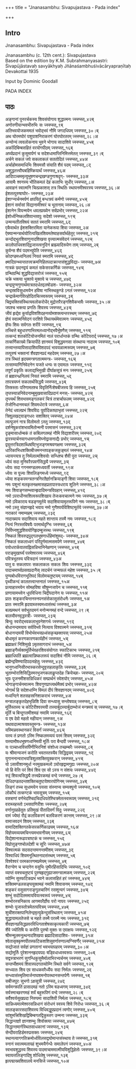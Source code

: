 +++
title = "Jnanasambhu: Sivapujastava - Pada index"

+++
## Intro
  
  
  
  
Jnanasambhu: Sivapujastava - Pada index  
  
  
  
  
  
Jnanasambhu (c. 12th cent.): Sivapujastava  
Based on the edition by K.M. Subrahmanyasastri:  
Śivapūjāstavaḥ savyākhyaḥ Jñānaśambhuśivācāryapraṇītaḥ  
Devakottai 1935  
  
  
Input by Dominic Goodall  
  
  
PADA INDEX  
  
  
  
  
  
  


## पाठः
  
  
  
  
  
  
  
अङ्गानां पुनरर्चकस्य शिवसंयोगाय शुद्धात्मनः  ज्स्स्प्स्त्_४२ब्  
अणोरणीयान्भवभीरुभिः सः  ज्स्स्प्स्त्_९ब्  
अतिभवयोजकममलं भवोद्भवं नौमि जगदधिपम्  ज्स्स्प्स्त्_३०।ब्  
अथ घोरमघोरं पशुपाशनिराकरणं घोरघोरतरम्  ज्स्स्प्स्त्_२८।अ  
अन्योन्यं त्ववलोकनाय भुवने भोगाय सादाशिवे  ज्स्स्प्स्त्_४५ब्  
अर्कादिबिम्बसहितं वरयोगपीठम्  ज्स्स्प्स्त्_१६ब्  
अर्घ्यप्रदानं कुसुमार्पणं च सदेशधामाप्तिनिमित्तमेतत्  ज्स्स्प्स्त्_३९।ब्  
अर्चने सकलं जपे सकलाकलं सततोदितं  ज्स्स्प्स्त्_४४अ  
अर्चाहोमसमाधिभिः शिवमसौ संयाति शैवं पदम्  ज्स्स्प्स्त्_८द्  
अशुद्धतत्त्वौघबहिष्क्रियार्थं  ज्स्स्प्स्त्_४६अ  
आदिपञ्चममृत्युभूषणचन्द्रखण्डगुणाश्रदृग्-  ज्स्स्प्स्त्_३३अ  
आयामैः श्वनस्य भौतिकमलं देहं कलाभिः सुधीर्  ज्स्स्प्स्त्_८अ  
आवाहनं स्वात्मनि चित्प्रकाशस् तत्र स्थितिः स्थापनमीश्वरस्य  ज्स्स्प्स्त्_३६।अ  
ईशतत्पुरुषाघोर-  ज्स्स्प्स्त्_२३अ  
ईशाग्न्यर्चनमर्पणं क्षपयितुं बन्धत्रयं कर्मणो  ज्स्स्प्स्त्_४५च्  
ईशानं सर्वासां विद्यानामीश्वरं च भूतानाम्  ज्स्स्प्स्त्_२६।अ  
ईशानेन वियन्मयेन धवलप्रख्येन सर्वप्रभोर्  ज्स्स्प्स्त्_२२अ  
ईशोर्ध्वनिष्कलशिवान्तवपुः सदेशो  ज्स्स्प्स्त्_१९च्  
उन्मन्यतीतविषयं सततं स्मरामि  ज्स्स्प्स्त्_६द्  
एकैवार्थत ईशशक्तिरमिता यानेकरूपा शिवा  ज्स्स्प्स्त्_२अ  
ऐक्यान्मन्त्रार्थयोरित्यखिलशिवमतेष्वाहसर्वार्थहेतुर्  ज्स्स्प्स्त्_२१च्  
कन्दोद्भूतशिवाणुनादशिखया वृत्त्यात्मसंवेदनं  ज्स्स्प्स्त्_१२च्  
कालोपाधिवशाद्द्विजास्त्वनुदिनं ब्राह्म्यादिरूपेण ताम्  ज्स्स्प्स्त्_२ब्  
कुर्वन्स शैवं पदमभ्युपेति  ज्स्स्प्स्त्_४६द्  
कोदण्डमध्यनिलयं नियतं स्मरामि  ज्स्स्प्स्त्_४द्  
क्ष्मादिग्रन्थ्यन्ततत्त्वक्रमनिहितपदाक्रान्तसंशुद्धविद्या-  ज्स्स्प्स्त्_७अ  
गात्रकं छदनद्वयं कमलं सकेसरकर्णिकं  ज्स्स्प्स्त्_१४च्  
ग्रन्थिग्रन्थिं शुद्धविद्यासरोजं  ज्स्स्प्स्त्_१५च्  
चक्रे भक्त्या भुक्तये मुक्तये च  ज्स्स्प्स्त्_४७द्  
चन्द्रयुग्मगुणार्थमात्रतदर्धतद्दलषोडश-  ज्स्स्प्स्त्_३२अ  
चन्द्रस्राविसुधामयेन हविषा नाभिस्थकुण्डे ऽनलं  ज्स्स्प्स्त्_१२अ  
चन्द्रार्कमार्गविरहोदितचित्स्वरूपम्  ज्स्स्प्स्त्_३ब्  
चिद्व्यक्तिसंस्थित्यवलोकरोधैर् मुद्रोत्तरैरङ्गशिवैकभावैः  ज्स्स्प्स्त्_३५।अ  
जपश्च भक्त्या प्रणतिः शिवस्य  ज्स्स्प्स्त्_४३च्  
जीवं हृद्येव कुर्याद्रविशशिदहनव्योमशक्त्यन्तरस्थम्  ज्स्स्प्स्त्_७द्  
ज्ञेयं स्वात्मनिवेदनं परशिवे स्थित्यर्थमेवात्मनः  ज्स्स्प्स्त्_४५द्  
ज्ञेयः शिवः सर्वगतः शरीरे  ज्स्स्प्स्त्_९च्  
तच्चित्ते बहुधारणाभिरमलध्यानोद्भवैर्भूषणैस्  ज्स्स्प्स्त्_११च्  
तत्कन्दं शतकोटियोजनमितं नालं परार्धान्तकं ग्रन्थिः कोटिपरार्द्  ज्स्स्प्स्त्_१७।अ  
तत्कर्णिकाख्ये क्रियापीठे ज्ञानमयं विशुद्धमनसा संस्थाप्य नादात्म  ज्स्स्प्स्त्_१०ब्  
तत्त्वान्तव्यापिसादाशिवविशदपदं भावयन्नात्मरूपम्  ज्स्स्प्स्त्_७ब्  
तत्पुरुषं भक्तानां शैवज्ञानप्रदं महदेवम्  ज्स्स्प्स्त्_२७।अ  
तत्र स्थितं हृदयमन्त्रगतात्ममन्त्र-  ज्स्स्प्स्त्_१६च्  
तत्साम्याणिनिवेदनेन यजते धन्यः स एवामलः  ज्स्स्प्स्त्_११द्  
तपूर्णं प्रकृतिः कलाद्यभिमुखी दीर्घाक्षसूत्रं मनः  ज्स्स्प्स्त्_२५च्  
तं ब्रह्मरन्ध्रनिलयं नियतं स्मरामि  ज्स्स्प्स्त्_५द्  
तापत्रयघ्नं सकलार्थसिद्ध्यै  ज्स्स्प्स्त्_४३ब्  
तिस्रस्ताः परिणामतश्च विवृतिर्निःशेषबीजस्य हि  ज्स्स्प्स्त्_२५ब्  
तृप्तस्यान्ननिवेदनाम्बुमुखवासादिप्रदानं मनस्-  ज्स्स्प्स्त्_४२च्  
तृप्त्यर्थं शिवभावमङ्गलकरं चित्रं तत्रार्चाफलम्  ज्स्स्प्स्त्_४२द्  
तेजोनिधानमचलं शिवमर्धरात्रे  ज्स्स्प्स्त्_६अ  
तेनेदं धवलप्रभं शिवविदः पूर्वादिकाष्ठाभृतां  ज्स्स्प्स्त्_२२च्  
त्रिशूलखट्वाङ्गधरः सशक्तिर्  ज्स्स्प्स्त्_२४अ  
त्वत्पूजनं नात्र विलोमतो ऽस्तु  ज्स्स्प्स्त्_१३द्  
दर्शनेषुकरांशभावमितोन्मनी परमासनं  ज्स्स्प्स्त्_३२च्  
दृङ्मासार्धाम्बकं तं कबिलगतमहं नौमि विद्याशरीरम्  ज्स्स्प्स्त्_२०द्  
द्वारस्यार्चनयागधामगतविघ्नोद्वासनाद्यैः प्रभोर्  ज्स्स्प्स्त्_१च्  
द्व्युत्तरत्रिदशाब्धिषष्टिभुजङ्गमश्रवणक्षमा  ज्स्स्प्स्त्_३२ब्  
धारिकाभिधशक्तिबीजमनन्तपङ्कजकुड्मलं  ज्स्स्प्स्त्_१४अ  
ध्यायन्त्यत्र तु निर्मलात्मशिवयोः सन्धिश्च शैवी पुरा  ज्स्स्प्स्त्_२च्  
ध्येयं सदा मुनिवरैरपवर्गसिद्ध्यै  ज्स्स्प्स्त्_३च्  
ध्येयः सदा गगनमण्डलमध्यवर्ती  ज्स्स्प्स्त्_१९अ  
ध्येयः स पूज्यः शिवलिङ्गमध्ये  ज्स्स्प्स्त्_९द्  
ध्येया शङ्करमन्त्रतन्त्रनिरतैर्ज्ञानक्रियाङ्गी शिवा  ज्स्स्प्स्त्_१८ब्  
नमः पशूनां मलकृतनक्षमासहप्रतापास्त्रधराय शूलिने  ज्स्स्प्स्त्_३८।अ  
नमः शिवाङ्गसम्भवान्हृदादिमन्त्रविग्रहान्  ज्स्स्प्स्त्_४१द्  
नमो ऽपराधीनवशित्वरूपशिखाय तेजःकवचात्मने नमः  ज्स्स्प्स्त्_३७।ब्  
नमो ऽविकाराय षडङ्गमूर्तये सदाशिवायामृतरूपिणे नमः  ज्स्स्प्स्त्_३८।ब्  
नमो ऽस्तु संज्ञानहृदे भवाय नमो गुणैश्वर्यविशिष्टमूर्तये  ज्स्स्प्स्त्_३७।अ  
नराकारं नमाम्यहम्  ज्स्स्प्स्त्_२३द्  
नादाख्याय सदाशिवाय महते शान्ताय तस्मै नमः  ज्स्स्प्स्त्_१८द्  
नित्यं निरस्तविषयैः परमार्थदृग्भिः  ज्स्स्प्स्त्_६ब्  
निर्विघ्नशुद्धशिवयोगिहृदम्बुजस्थः  ज्स्स्प्स्त्_१९ब्  
निष्कलं शिवरुद्रपुद्गलभूषणार्धहिमांशुमद्-  ज्स्स्प्स्त्_३४अ  
निष्कलं सकलाध्वगं परिपूर्णमात्मसमर्पणे  ज्स्स्प्स्त्_४४ब्  
पयोधरार्कवातवह्निसन्निभानिनेक्षणान्  ज्स्स्प्स्त्_४१ब्  
पराङ्मुखार्घ्यं परमेश्वरस्य  ज्स्स्प्स्त्_४६ब्  
पवित्रभूतस्य पवित्रदानं  ज्स्स्प्स्त्_४३अ  
पातु वः सकलापरः सकलाकलः सकलः शिवः  ज्स्स्प्स्त्_३३द्  
पादाचमार्घ्यप्रसवप्रदानैस् त्वदर्चनं जन्मफलं महेश  ज्स्स्प्स्त्_३५।ब्  
पुण्यबोधविरागभूतिपदं विलोमचतुष्टयम्  ज्स्स्प्स्त्_१४ब्  
पृथ्वीकन्दं कालतत्त्वान्तनालं  ज्स्स्प्स्त्_१५अ  
प्रत्याहारमयेन सोमहविषा सौषुम्नजापेन च  ज्स्स्प्स्त्_११ब्  
प्राणायामभवेन धूपविधिना चिद्दीपदानेन यः  ज्स्स्प्स्त्_११अ  
प्रातः शङ्करचिन्तनस्नपनसंसेकासुसंरोधनैः  ज्स्स्प्स्त्_१अ  
प्रातः स्मरामि हृदयाब्जस्वमध्यसंस्थं  ज्स्स्प्स्त्_३अ  
बलप्रमथनं सर्वभूतदमनं मनोन्मनमहं वन्दे  ज्स्स्प्स्त्_२९।ब्  
बालयौवनवृद्धस्त्री-  ज्स्स्प्स्त्_२३च्  
बिन्दुः स्वरोद्भवकलाभुवनेशगर्भः  ज्स्स्प्स्त्_१९द्  
बोधानन्दमयाय सर्वविभवे नित्याय विश्वात्मने  ज्स्स्प्स्त्_३१च्  
बोधानन्दमयी विभोर्भवभयप्रध्वंसकृच्छक्तयस्  ज्स्स्प्स्त्_२५अ  
बोधामृतं करणकारणकार्यहीनं  ज्स्स्प्स्त्_५च्  
ब्रह्माक्षरं निशिमुखे ऽमृतसागराभं  ज्स्स्प्स्त्_५अ  
ब्रह्माङ्गैर्व्यक्तमूर्तिर्भवहरशिवसंयोगतः स्फाटिकाभः  ज्स्स्प्स्त्_२१ब्  
ब्रह्माधिपतिं ब्रह्मत्वान्निष्कलरूपं सदाशिवं नौमि  ज्स्स्प्स्त्_२६।ब्  
ब्रह्मेन्द्रविष्ण्वादिपदत्वहेतुः  ज्स्स्प्स्त्_४३द्  
भानुगध्वनिसीरभास्करसेन्दुवृत्तहलाकृतिः  ज्स्स्प्स्त्_३३ब्  
भूताम्भोराशिसिद्धिस्मरभुजगकलाकॢप्तदेहः क्रियेच्छा-  ज्स्स्प्स्त्_२०च्  
भूयः पूजनमीशसन्निधिकरं सम्प्रार्थनं स्वेशयोर्  ज्स्स्प्स्त्_४५अ  
भोगाङ्गार्चनमात्मनः शिवगुणप्राप्त्यर्थमैक्यं प्रभोर्  ज्स्स्प्स्त्_४२अ  
भोगार्थं हि सदेशधाम्नि विमलं दीपं शिवज्ञानदम्  ज्स्स्प्स्त्_४०द्  
मध्यन्दिने शतसहस्रनिशाकराभं  ज्स्स्प्स्त्_४अ  
मन्त्रालङ्कृतदेहभृन्निशि दिवा सन्ध्यासु सन्तोषयन्न्  ज्स्स्प्स्त्_८च्  
मूर्तिस्तस्य च कोटिरीश्वरमयी तस्यार्बुदस्यार्बुदाम्भोजं मन्त्रमयं स्  ज्स्स्प्स्त्_१७।ब्  
मूर्तिं च बिन्दुगतमीशमहं नमामि  ज्स्स्प्स्त्_१६द्  
य एष देवो महतो महीयान्  ज्स्स्प्स्त्_९अ  
यथावदात्माश्रयवस्तुमन्त्र-  ज्स्स्प्स्त्_१३अ  
यस्मिन्नवस्थानकरं विसर्गं  ज्स्स्प्स्त्_४६च्  
यस्य तं प्रणतो ऽस्मि निष्कलमव्ययं परमं शिवम्  ज्स्स्प्स्त्_३२द्  
यस्यामौषधभूषणध्वनिमयी मूर्तिः परा बैन्दवी  ज्स्स्प्स्त्_१८अ  
यः पञ्चाध्वविसर्पिणीभिरनिशं संशोध्य तच्छम्बरैः  ज्स्स्प्स्त्_८ब्  
यः श्रीमान्यजनं करोति भवतस्तस्यैव सिद्धिद्वयम्  ज्स्स्प्स्त्_१द्  
युगाननान्वराभयत्रिशूलशक्तियुक्करान्  ज्स्स्प्स्त्_४१च्  
यो ऽसावीशानमूर्धा नरमुखकमलो ऽघोरहृद्वामगुह्यः  ज्स्स्प्स्त्_२०अ  
यो हि वेत्ति परं शिवं शिव एव सो ऽस्त्र न संशयः  ज्स्स्प्स्त्_४४द्  
रुद्रं शिवत्वसिद्ध्यै तत्त्वप्रेरकमहं वन्दे  ज्स्स्प्स्त्_२७।ब्  
रोधिदण्डतदन्तशक्तिचतुष्टयेश्वरयोगिनम्  ज्स्स्प्स्त्_३४ब्  
लिङ्गं तच्च सुधामयेन पयसा संस्नाप्य सम्यक्पुनो  ज्स्स्प्स्त्_१०च्  
लोकौघं तत्कण्टकं भावसूत्रम्  ज्स्स्प्स्त्_१५ब्  
वक्त्राणां वर्णभेदश्चिदचिदधिपतेश्चित्रमेतत्स्वरूपम्  ज्स्स्प्स्त्_२१द्  
वराब्जहस्तो ऽभयपाणिरीशः  ज्स्स्प्स्त्_२४ब्  
वर्णानुग्रहहेतुतः प्रतिमुखं पीतादिवर्णं विदुः  ज्स्स्प्स्त्_२२द्  
वामं ज्येष्ठं रौद्रं कलविकरणं बलविकरणं कान्तम्  ज्स्स्प्स्त्_२९।अ  
वामाजवदनं शिवम्  ज्स्स्प्स्त्_२३ब्  
वामादिशक्तिगतकेसरकर्णिकाढ्यम्  ज्स्स्प्स्त्_१६अ  
विज्ञेयमव्ययमचिन्त्यमभावनीयम्  ज्स्स्प्स्त्_६च्  
विद्येशानारूढपत्राष्टकं च  ज्स्स्प्स्त्_१५द्  
विप्रोत्तुङ्गश्चोलदेशी च सूरिः  ज्स्स्प्स्त्_४७अ  
विश्वात्मकं सदसदन्तमनन्तमीशम्  ज्स्स्प्स्त्_३द्  
विश्वाधिपं शिवमनूत्थितनादसंस्थम्  ज्स्स्प्स्त्_५ब्  
विश्वेश्वरं परमकारणमप्रमेयम्  ज्स्स्प्स्त्_४ब्  
वैराग्येण च चन्दनेन वसुभिः पुष्पैरहिंसादिभिः  ज्स्स्प्स्त्_१०द्  
व्याप्तं वक्त्रचतुष्टयं पुरुषहृद्गुह्याजमन्त्रात्मकम्  ज्स्स्प्स्त्_२२ब्  
व्योम्नि सुस्फटिकप्रभं भवने कलासहितं हरं  ज्स्स्प्स्त्_४४च्  
शक्तिमण्डलसङ्घयुक्तमहं नमामि शिवासनम्  ज्स्स्प्स्त्_१४द्  
शङ्करं वसुसागराङ्गुलचारिणं रसशून्यगं  ज्स्स्प्स्त्_३४च्  
शम्भुं सदोदितममायवियत्स्वरूपं  ज्स्स्प्स्त्_४च्  
शम्भोरस्त्रनिकाय आगमपरैर्ज्ञेयः परो नापरः  ज्स्स्प्स्त्_२५द्  
शम्भोः पूजास्तोत्रमेतत्पवित्रम्  ज्स्स्प्स्त्_४७ब्  
शुचीशरक्तपानिलेन्द्रमृत्युकेन्दुसंस्थितान्  ज्स्स्प्स्त्_४१अ  
शुद्धायामलतेजसे च महते तस्मै परस्मै नमः  ज्स्स्प्स्त्_३१द्  
शैवज्ञानप्रसिद्धप्रवरविधिगताशेषसत्कृत्यकारी  ज्स्स्प्स्त्_७च्  
शैवे ज्योतिषि यः करोति पुरुषो मुक्तः स एवाक्षयः  ज्स्स्प्स्त्_१२द्  
श्रीमन्मूलमनूत्थनादशिखया ब्रह्मादिसादाशिव-  ज्स्स्प्स्त्_३१अ  
श्वेतासृक्कृष्णपीतस्फटिकशशिसुवर्णारुणाल्यग्निवर्णैर्  ज्स्स्प्स्त्_२१अ  
सद्योजातं सर्वज्ञं प्रणतानां भवभयापहरम्  ज्स्स्प्स्त्_३०।अ  
सद्योमूर्तिः पुरेशाननहृदयपदः षड्विधाध्वस्वरूपः  ज्स्स्प्स्त्_२०ब्  
सद्वस्त्राभरणं सुगन्धिकुसुमैर्मालाभिरभ्यर्चनम्  ज्स्स्प्स्त्_४०ब्  
सन्तर्प्येशमयं शिवास्पदगतव्योम्नि स्थिते सर्वगे  ज्स्स्प्स्त्_१२ब्  
सन्ध्यातः शिव एव साधकवरैर्ध्येयः सदा निर्मलः  ज्स्स्प्स्त्_२द्  
सन्ध्यासंस्मृतिमार्जनाघशमनोपस्थानसन्तर्पणैः  ज्स्स्प्स्त्_१ब्  
सबीजपूरः सुभगो ऽक्षसूत्री  ज्स्स्प्स्त्_२४द्  
सर्वमन्त्रपतिं प्रासादमहं नतो ऽस्मि षडध्वगम्  ज्स्स्प्स्त्_३४द्  
सर्वस्माच्छरणमहं शर्वं बहुरूपिणं वन्दे  ज्स्स्प्स्त्_२८।ब्  
सर्वैश्वर्यसुखप्रदा निरुपमा सादाशिवी निर्मला  ज्स्स्प्स्त्_१८च्  
सान्निध्यमात्मेश्वरसन्निधानं संरोधनं स्वस्य शिवे निरोधः  ज्स्स्प्स्त्_३६।ब्  
सालङ्कारसदाशिवस्य विधिवद्धूपप्रदानं त्वणोर्  ज्स्स्प्स्त्_४०च्  
सांशुमत्त्रिशिखद्विबिम्बगतद्विकुब्जग उन्मना  ज्स्स्प्स्त्_३३च्  
सिद्धान्तज्ञो ज्ञानशम्भुः शिवोक्त्या  ज्स्स्प्स्त्_४७च्  
सिद्धान्तमार्गस्थितसाधकानां  ज्स्स्प्स्त्_१३च्  
सेन्दीवराहिर्डमरुप्रसक्तः  ज्स्स्प्स्त्_२४च्  
स्थानत्यागगतिक्रमोर्ध्वविलसद्व्योमान्तसंस्थाय ते  ज्स्स्प्स्त्_३१ब्  
स्नानं स्वात्ममलापहं शुभमयैर्गन्धैः समालेपनं  ज्स्स्प्स्त्_४०अ  
स्वभावशुद्धस्य शिवस्य पादमाचाममात्मीयविशुद्धिहेतोः  ज्स्स्प्स्त्_३९।अ  
स्वायत्तलिङ्गादिषु शोधितेषु  ज्स्स्प्स्त्_१३ब्  
हृत्पद्माख्यशिवालये मनसिजे  ज्स्स्प्स्त्_१०अ  
  
  
  
